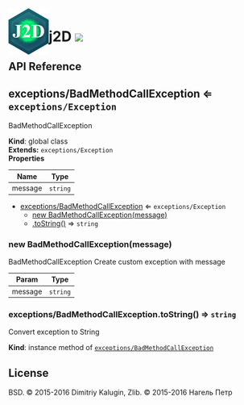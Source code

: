 <img src="https://github.com/fsggs/j2d/blob/0.2.0-dev/src/img/logo.png?raw=true" align="left" width="80"/>
<h1 align="left">j2D <a href="https://www.versioneye.com/user/projects/56afa5f63d82b9003761dfc8">
    <img src="https://www.versioneye.com/user/projects/56afa5f63d82b9003761dfc8/badge.svg?style=flat"/></a></h1>


## API Reference

<a name="exceptions/BadMethodCallException"></a>

## exceptions/BadMethodCallException ⇐ <code>exceptions/Exception</code>
BadMethodCallException

**Kind**: global class  
**Extends:** <code>exceptions/Exception</code>  
**Properties**

| Name | Type |
| --- | --- |
| message | <code>string</code> | 


* [exceptions/BadMethodCallException](#exceptions/BadMethodCallException) ⇐ <code>exceptions/Exception</code>
    * [new BadMethodCallException(message)](#new_exceptions/BadMethodCallException_new)
    * [.toString()](#exceptions/BadMethodCallException+toString) ⇒ <code>string</code>

<a name="new_exceptions/BadMethodCallException_new"></a>

### new BadMethodCallException(message)
BadMethodCallException
Create custom exception with message


| Param | Type |
| --- | --- |
| message | <code>string</code> | 

<a name="exceptions/BadMethodCallException+toString"></a>

### exceptions/BadMethodCallException.toString() ⇒ <code>string</code>
Convert exception to String

**Kind**: instance method of <code>[exceptions/BadMethodCallException](#exceptions/BadMethodCallException)</code>  

## License

BSD. © 2015-2016 Dimitriy Kalugin, Zlib. © 2015-2016 Нагель Петр

